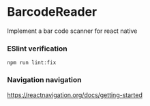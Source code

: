 # BarcodeReader
Implement a bar code scanner for react native

### ESlint verification
`npm run lint:fix`

### Navigation navigation
https://reactnavigation.org/docs/getting-started
